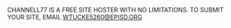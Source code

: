 CHANNELL77 IS A FREE SITE HOSTER WITH NO LIMITATIONS.
TO SUBMIT YOUR SITE, EMAIL WTUCKE5260@EPISD.ORG

